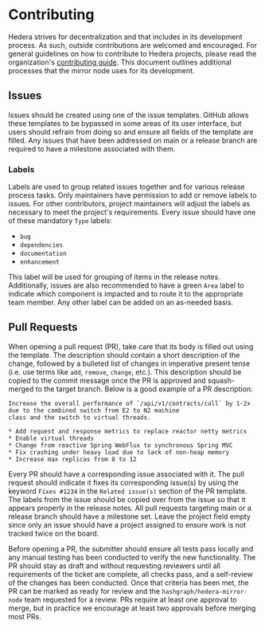 # Contributing

Hedera strives for decentralization and that includes in its development process. As such, outside contributions are
welcomed and encouraged. For general guidelines on how to contribute to Hedera projects, please read the organization's
[contributing guide](https://github.com/hashgraph/.github/blob/main/CONTRIBUTING.md). This document outlines additional
processes that the mirror node uses for its development.

## Issues

Issues should be created using one of the issue templates. GitHub allows these templates to be bypassed in some areas
of its user interface, but users should refrain from doing so and ensure all fields of the template are filled.
Any issues that have been addressed on main or a release branch are required to have a milestone associated with them.

### Labels

Labels are used to group related issues together and for various release process tasks. Only maintainers have permission
to add or remove labels to issues. For other contributors, project maintainers will adjust the labels as necessary to
meet the project's requirements. Every issue should have one of these mandatory `Type` labels:

- `bug`
- `dependencies`
- `documentation`
- `enhancement`

This label will be used for grouping of items in the release notes. Additionally, issues are also recommended to have a
green `Area` label to indicate which component is impacted and to route it to the appropriate team member. Any other
label can be added on an as-needed basis.

## Pull Requests

When opening a pull request (PR), take care that its body is filled out using the template. The description should
contain a short description of the change, followed by a bulleted list of changes in imperative present tense (i.e. use
terms like `add`, `remove`, `change`, etc.). This description should be copied to the commit message once the PR is
approved and squash-merged to the target branch. Below is a good example of a PR description:

```
Increase the overall performance of `/api/v1/contracts/call` by 1-2x due to the combined switch from E2 to N2 machine
class and the switch to virtual threads.

* Add request and response metrics to replace reactor netty metrics
* Enable virtual threads
* Change from reactive Spring WebFlux to synchronous Spring MVC
* Fix crashing under heavy load due to lack of non-heap memory
* Increase max replicas from 8 to 12
```

Every PR should have a corresponding issue associated with it. The pull request should indicate it fixes its
corresponding issue(s) by using the keyword `Fixes #1234` in the `Related issue(s)` section of the PR template. The
labels from the issue should be copied over from the issue so that it appears properly in the release notes. All pull
requests targeting main or a release branch should have a milestone set. Leave the project field empty since only an
issue should have a project assigned to ensure work is not tracked twice on the board.

Before opening a PR, the submitter should ensure all tests pass locally and any manual testing has been conducted to
verify the new functionality. The PR should stay as draft and without requesting reviewers until all requirements of the
ticket are complete, all checks pass, and a self-review of the changes has been conducted. Once that criteria has been
met, the PR can be marked as ready for review and the `hashgraph/hedera-mirror-node` team requested for a review. PRs
require at least one approval to merge, but in practice we encourage at least two approvals before
merging most PRs.
